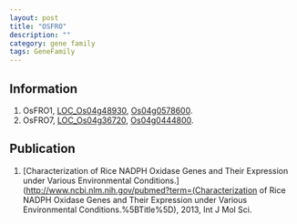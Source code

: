 ```yaml
---
layout: post
title: "OSFRO"
description: ""
category: gene family
tags: GeneFamily
---
```


## Information
1. OsFRO1, [LOC_Os04g48930](http://rice.plantbiology.msu.edu/cgi-bin/ORF_infopage.cgi?orf=LOC_Os04g48930), [Os04g0578600](http://rapdb.dna.affrc.go.jp/viewer/gbrowse_details/irgsp1?name=Os04g0578600).
2. OsFRO7, [LOC_Os04g36720](http://rice.plantbiology.msu.edu/cgi-bin/ORF_infopage.cgi?orf=LOC_Os04g36720), [Os04g0444800](http://rapdb.dna.affrc.go.jp/viewer/gbrowse_details/irgsp1?name=Os04g0444800).

## Publication
1. [Characterization of Rice NADPH Oxidase Genes and Their Expression under Various Environmental Conditions.](http://www.ncbi.nlm.nih.gov/pubmed?term=(Characterization of Rice NADPH Oxidase Genes and Their Expression under Various Environmental Conditions.%5BTitle%5D), 2013, Int J Mol Sci.


